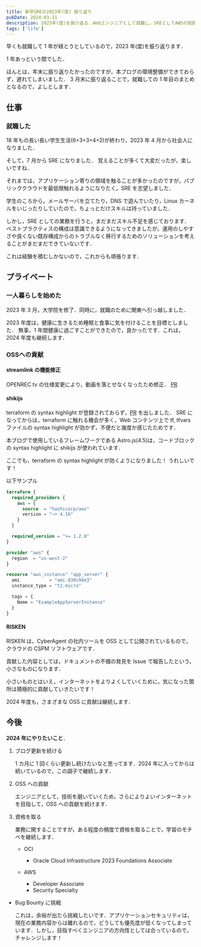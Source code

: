 ```yaml
---
title: 新卒SREの2023年(度) 振り返り
pubDate: 2024-03-31
description: 2023年(度)を振り返る．Webエンジニアとして就職し，SREとしてAWSの知識を得た1年間でした．
tags: ['life']
---
```


早くも就職して 1 年が経とうとしているので，2023 年(度)を振り返ります．

1 年あっという間でした．

ほんとは，年末に振り返りたかったのですが，本ブログの環境整備ができておらず，遅れてしまいました．
3 月末に振り返ることで，就職しての 1 年目のまとめとなるので，よしとします．

## 仕事

### 就職した

18 年もの長い長い学生生活(6+3+3+4+2)が終わり，2023 年 4 月から社会人になりました．

そして，7 月から SRE になりました．
覚えることが多くて大変だったが，楽しいですね．

それまでは，アプリケーション寄りの領域を触ることが多かったのですが，パブリッククラウドを最低限触れるようになりたく，SRE を志望しました．

学生のころから，メールサーバを立てたり，DNS で遊んでいたり，Linux カーネルをいじったりしていたので，ちょっとだけスキルは持っていました．

しかし，SRE としての業務を行うと，まだまだスキル不足を感じております．
ベストプラクティスの構成は意識できるようになってきましたが，運用のしやすさや良くない既存構成からのトラブルなく移行するためのソリューションを考えることがまだまだできていないです．

これは経験を積むしかないので，これからも頑張ります．

## プライベート

### 一人暮らしを始めた

2023 年 3 月，大学院を修了．同時に，就職のために関東へ引っ越しました．

2023 年度は，健康に生きるため睡眠と食事に気を付けることを目標としました．
無事，1 年間健康に過ごすことができたので，良かったです．これは，2024 年度も継続します．

### OSSへの貢献

#### streamlink の機能修正

OPENREC.tv の仕様変更により，動画を落とせなくなったため修正．
[PR](https://github.com/streamlink/streamlink/pull/5291)

#### shikijs

terraform の syntax highlight が登録されておらず，[PR](https://github.com/shikijs/textmate-grammars-themes/pull/33) を出しました．
SRE になってからは，terraform に触れる機会が多く，Web コンテンツ上で tf, tfvars ファイルの syntax highlight が効かず，不便だと幾度か感じたためです．

本ブログで使用しているフレームワークである Astro.js(4.5)は，コードブロックの syntax highlight に shikijs が使われています．

ここでも，terraform の syntax highlight が効くようになりました！
うれしいです！

<!-- textlint-disable -->

以下サンプル

<!-- textlint-enable -->

```tf
terraform {
  required_providers {
    aws = {
      source  = "hashicorp/aws"
      version = "~> 4.16"
    }
  }

  required_version = ">= 1.2.0"
}

provider "aws" {
  region  = "us-west-2"
}

resource "aws_instance" "app_server" {
  ami           = "ami-830c94e3"
  instance_type = "t2.micro"

  tags = {
    Name = "ExampleAppServerInstance"
  }
}
```

#### RISKEN

RISKEN は，CyberAgent の社内ツールを OSS として公開されているもので，クラウドの CSPM ソフトウェアです．

貢献した内容としては，ドキュメントの不備の発見を Issue で報告したという，小さなものになります．

小さいものとはいえ，インターネットをよりよくしていくために，気になった箇所は積極的に貢献していきたいです！

2024 年度も，さまざまな OSS に貢献は継続します．

## 今後

**2024 年にやりたいこと**．

1. ブログ更新を続ける

   1 カ月に 1 回くらい更新し続けたいなと思ってます．2024 年に入ってからは続いているので，この調子で継続します．

2. OSS への貢献

   エンジニアとして，技術を磨いていくため，さらによりよいインターネットを目指して，OSS への貢献を続けます．

3. 資格を取る

   業務に関することですが，ある程度の頻度で資格を取ることで，学習のモチベを継続します．

   - OCI

     - Oracle Cloud Infrastructure 2023 Foundations Associate

   - AWS

     - Developer Associate
     - Security Specialty

- Bug Bounty に挑戦

  これは，余裕が出たら挑戦したいです．アプリケーションセキュリティは，現在の業務内容からは離れるので，どうしても優先度が低くなってしまっています．しかし，目指すべくエンジニアの方向性としては合っているので，チャレンジします！
